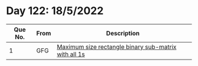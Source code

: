 # Day 122: 18/5/2022

| Que No. | From | Description |
| --- | --- | --- |
| 1 | GFG | [Maximum size rectangle binary sub-matrix with all 1s](https://www.geeksforgeeks.org/maximum-size-rectangle-binary-sub-matrix-1s/) |

